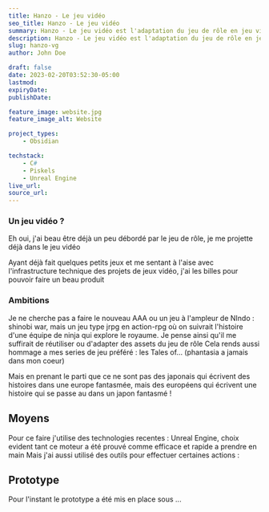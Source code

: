 ```yaml
---
title: Hanzo - Le jeu vidéo
seo_title: Hanzo - Le jeu vidéo
summary: Hanzo - Le jeu vidéo est l'adaptation du jeu de rôle en jeu vidéo
description: Hanzo - Le jeu vidéo est l'adaptation du jeu de rôle en jeu vidéo
slug: hanzo-vg
author: John Doe

draft: false
date: 2023-02-20T03:52:30-05:00
lastmod: 
expiryDate: 
publishDate: 

feature_image: website.jpg
feature_image_alt: Website

project_types: 
    - Obsidian

techstack:  
    - C#
    - Piskels
    - Unreal Engine
live_url:
source_url:
---
```


### Un jeu vidéo ?

Eh oui, j'ai beau être déjà un peu débordé par le jeu de rôle, je me projette déjà dans le jeu vidéo

Ayant déjà fait quelques petits jeux et me sentant à l'aise avec l'infrastructure technique des projets de jeux vidéo, j'ai les billes pour pouvoir faire un beau produit


### Ambitions
Je ne cherche pas a faire le nouveau AAA ou un jeu à l'ampleur de NIndo : shinobi war, mais un jeu type jrpg en action-rpg où on suivrait l'histoire d'une équipe de ninja qui explore le royaume.
Je pense ainsi qu'il me suffirait de réutiliser ou d'adapter des assets du jeu de rôle
Cela rends aussi hommage a mes series de jeu préféré : les Tales of... (phantasia a jamais dans mon coeur)

Mais en prenant le parti que ce ne sont pas des japonais qui écrivent des histoires dans une europe fantasmée, mais des européens qui écrivent une histoire qui se passe au dans un japon fantasmé !

## Moyens
Pour ce faire j'utilise des technologies recentes : Unreal Engine, choix evident tant ce moteur a été prouvé comme efficace et rapide a prendre en main
Mais j'ai aussi utilisé des outils pour effectuer certaines actions :

## Prototype
Pour l'instant le prototype a été mis en place sous ...